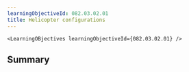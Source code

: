 ```yaml
---
learningObjectiveId: 082.03.02.01
title: Helicopter configurations
---
```


```tsx eval
<LearningOBjectives learningObjectiveId={082.03.02.01} />
```

## Summary
